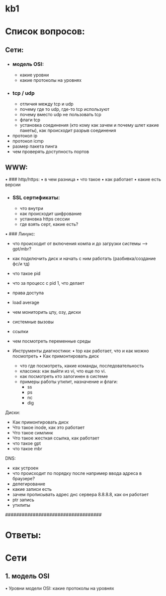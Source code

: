 # kb1

# Список вопросов:

## Сети:
* ### модель OSI:
	* какие уровни
	* какие протоколы на уровнях
* ### tcp / udp
	* отличия между tcp и udp
	* почему где то udp, где-то tcp используют
	* почему  вместо udp  не пользовать tcp
	* флаги tcp
	*  установка соединения (кто кому как зачем и почему шлет какие пакеты), как происходит разрыв соединения
* протокол ip
* протокол icmp
* размер пакета пинга
* чем проверять доступность портов

## WWW:
• ### http/https:
	• в чем разница
	• что такое
	• как работает
	• какие есть версии
* ### SSL сертификаты:
	* что внутри
	* как происходит шифрование
	* установка https сессии
	* где взять серт, какие есть?

• ### Линукс:
* что происходит от включения компа и до загрузки системы --> gpt/mbr?
* как подключить диск и начать с ним работать (разбивка/создание фс/и тд)
* что такое pid
* что за процесс с pid 1, что делает
* права доступа
* load average
* чем мониторить цпу, озу, диски
* системные вызовы
* ссылки
* чем посмотреть переменные среды


* Инструменты диагностики:
	• top как работает, что и как можно посмотреть
	• Как примонтировать диск
	* что где посмотреть, какие команды, последовательность
	* классика: как выйти из vi, что еще по vi.
	* как посмотреть кто залогинен в системе
	* примеры работы утилит, назначение и флаги:
		* ss 
		* ps
		* nc
		* dig

Диски:
* Как примонтировать диск
* Что такое inode, как это работает
* Что такое симлинк
* Что такое жесткая ссылка, как работает
* что такое gpt 
* что такое mbr 

DNS:
* как устроен
* что происходит по порядку после например ввода адреса в браузере?
* делегирование
* какие записи есть
* зачем прописывать адрес днс сервера 8.8.8.8,  как он работает
* ptr запись
* утилиты


###################################
# Ответы:

# Сети
## 1. модель OSI
• Уровни модели OSI:
 какие протоколы на уровнях




